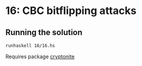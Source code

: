 # 16: CBC bitflipping attacks

## Running the solution

```
runhaskell 16/16.hs
```

Requires package [cryptonite](https://hackage.haskell.org/package/cryptonite)
